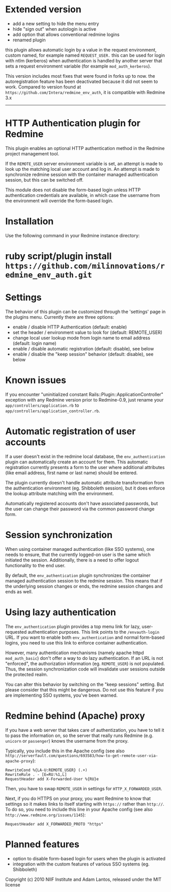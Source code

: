Extended version
=======

* add a new setting to hide the menu entry
* hide "sign out" when autologin is active
* add option that allows conventional redmine logins
* renamed plugin

this plugin allows automatic login by a value in the request environment, custom named, for example named `REQUEST_USER.` this can be used for login with ntlm (kerberos) when authentication is handled by another server that sets a request environment variable (for example `mod_auth_kerberos`).

This version includes most fixes that were found in forks up to now. the autoregistration feature has been deactivated because it did not seem to work.
Compared to version found at `https://github.com/Intera/redmine_env_auth`, it is compatible with Redmine 3.x

----

HTTP Authentication plugin for Redmine
=======

This plugin enables an optional HTTP authentication method in the Redmine
project management tool.

If the `REMOTE_USER` server environment variable is set, an attempt is
made to look up the matching local user account and log in. An attempt is made
to synchronize redmine session with the container managed authentication session,
but this can be switched off.

This module does not disable the form-based login unless HTTP authentication
credentials are available, in which case the username from the environment
will override the form-based login.


Installation
=======

Use the following command in your Redmine instance directory:

# ruby script/plugin install `https://github.com/milinnovations/redmine_env_auth.git`


Settings
=======

The behavior of this plugin can be customized through the 'settings' page in the
plugins menu. Currently there are three options:

- enable / disable HTTP Authentication (default: enable)
- set the header / environment value to look for (default: REMOTE_USER)
- change local user lookup mode from login name to email address
  (default: login name)
- enable / disable automatic registration (default: disable), see below
- enable / disable the "keep session" behavior (default: disable), see below


Known issues
=======

If you encounter "uninitialized constant Rails::Plugin::ApplicationController"
exception with any Redmine version prior to Redmine-0.9, just rename your
`app/controllers/application.rb` to `app/controllers/application_controller.rb`.

Automatic registration of user accounts
=======

If a user doesn't exist in the redmine local database, the `env_authentication`
plugin can automatically create an account for them. This automatic registration
currently presents a form to the user where additional attributes (like email
address, first name or last name) should be entered.

The plugin currently doesn't handle automatic attribute transformation from the
authentication environment (eg. Shibboleth session), but it does enforce the
lookup attribute matching with the environment.

Automatically registered accounts don't have associated passwords, but the
user can change their password via the common password change form.


Session synchronization
=======

When using container managed authentication (like SSO systems), one needs to
ensure, that the currently logged-on user is the same which initiated the session.
Additionally, there is a need to offer logout functionality to the end user.

By default, the `env_authentication` plugin synchronizes the container managed
authentication session to the redmine session. This means that if the underlying
session changes or ends, the redmine session changes and ends as well.


Using lazy authentication
=======

The `env_authentication` plugin provides a top menu link for lazy, user-requested
authentication purposes. This link points to the `/envauth-login` URL. If you
want to enable both `env_authentication` and normal form-based logins, you need
to use this link to enforce container authentication.

However, many authentication mechanisms (namely apache httpd `mod_auth_basic`)
don't offer a way to do lazy authentication. If an URL is not "enforced", the
authorization information (eg. `REMOTE_USER`) is not populated. Thus, the session
synchronization code will invalidate user sessions outside the protected realm.

You can alter this behavior by switching on the "keep sessions" setting. But
please consider that this might be dangerous. Do not use this feature if you
are implementing SSO systems, you've been warned.

Redmine behind (Apache) proxy
=======

If you have a web server that takes care of authentization, you have to tell 
it to pass the information on, so the server that really runs Redmine (e.g. 
`unicorn` or `passenger`) knows the username from the proxy.

Typically, you include this in the Apache config (see also `http://serverfault.com/questions/693583/how-to-get-remote-user-via-apache-proxy`):


    RewriteCond %{LA-U:REMOTE_USER} (.+)
    RewriteRule . - [E=RU:%1,L]
    RequestHeader add X-Forwarded-User %{RU}e

Then, you have to swap `REMOTE_USER` in settings for `HTTP_X_FORWARDED_USER`.

Next, if you do HTTPS on your proxy, you want Redmine to know that settings so it makes links to itself starting with `https://` rather than `http://`.
To do so, you need to include this line in your Apache config (see also `http://www.redmine.org/issues/1145`):

    RequestHeader add X_FORWARDED_PROTO "https"

Planned features
=======

- option to disable form-based login for users when the plugin is activated
- integration with the custom features of various SSO systems (eg. Shibboleth)


Copyright (c) 2010 NIIF Institute and Adam Lantos, released under the MIT license
